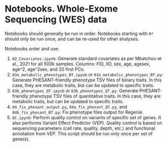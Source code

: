 # Notebooks. Whole-Exome Sequencing (WES) data

Notebooks should generally be run in order. Notebooks starting with `0*` should only be run once, and can be re-used for other analyses.

Notebooks order and use:
1. `02_Covariates.ipynb`: Generate standard covariates as per Mbatchou et al., 2021 for all 500k samples. Columns: FID, IID, sex, age, agesex, age^2, age^2sex, and 20 first PCs. 
2. `03a_metabolic_phenotypes_BT.ipynb` or `03a_metabolic_phenotypes_BT.py`: Generate PHESANT-friendly phenotype TSV files of binary traits. In this case, they are metabolic traits, but can be updated to specific traits. 
3. `03b_phenotypes_QT.ipynb` or `03b_phenotypes_QT.py`: Generate PHESANT-friendly phenotype TSV files of quantitative traits. In this case, they are metabolic traits, but can be updated to specific traits. 
4. `04_fix_phesant_output.py`, `04a_fix_phesant_QT.py`, and `04b_fix_phesant_BT.py`: Fix phenotype files output for Regenie.
5. `QC.ipynb`: Perform quality control on variants of specific set of genes. It also performs Variant Effect Predictor (VEP). Quality control is based on sequencing parameters (call rate, quality, depth, etc.) and functional annotation from VEP. This script should be run only once per set of gene(s). 

